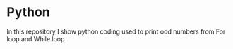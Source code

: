 # Python
In this repository I show python coding used to print odd numbers from For loop and While loop
